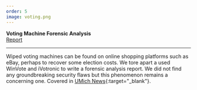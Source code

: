 ```yaml
---
order: 5
image: voting.png
---
```


**Voting Machine Forensic Analysis**  
[Report]()

---

Wiped voting machines can be found on online shopping platforms such as eBay,
perhaps to recover some election costs. 
We tore apart a used WinVote and iVotronic to write a forensic analysis report.
We did not find any groundbreaking 
security flaws but this phenomenon remains a concerning one.
Covered in [UMich News](http://eecs.umich.edu/eecs/about/articles/2018/halderman-election-course.html){:target="_blank"}.
